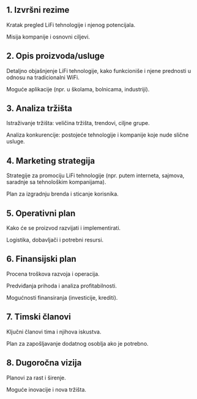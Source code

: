 ## 1. Izvršni rezime

Kratak pregled LiFi tehnologije i njenog potencijala.

Misija kompanije i osnovni ciljevi.

## 2. Opis proizvoda/usluge

Detaljno objašnjenje LiFi tehnologije, kako funkcioniše i njene prednosti u odnosu na tradicionalni WiFi.

Moguće aplikacije (npr. u školama, bolnicama, industriji).

## 3. Analiza tržišta

Istraživanje tržišta: veličina tržišta, trendovi, ciljne grupe.

Analiza konkurencije: postojeće tehnologije i kompanije koje nude slične usluge.

## 4. Marketing strategija

Strategije za promociju LiFi tehnologije (npr. putem interneta, sajmova, saradnje sa tehnološkim kompanijama).

Plan za izgradnju brenda i sticanje korisnika.

## 5. Operativni plan

Kako će se proizvod razvijati i implementirati.

Logistika, dobavljači i potrebni resursi.

## 6. Finansijski plan

Procena troškova razvoja i operacija.

Predviđanja prihoda i analiza profitabilnosti.

Mogućnosti finansiranja (investicije, krediti).

## 7. Timski članovi

Ključni članovi tima i njihova iskustva.

Plan za zapošljavanje dodatnog osoblja ako je potrebno.

## 8. Dugoročna vizija

Planovi za rast i širenje.

Moguće inovacije i nova tržišta.

